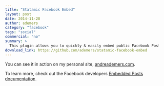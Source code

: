 ```yaml
---
title: "Statamic Facebook Embed"
layout: post
date: 2014-11-28
author: ademers
category: "facebook"
tags: "social"
commercial: "no"
summary: >
  This plugin allows you to quickly & easily embed public Facebook Posts into Statamic-powered websites.
download_link: https://github.com/ademers/statamic-facebook-embed
---
```

You can see it in action on my personal site, [andreademers.com](http://andreademers.com/statamic-facebook-embed-plugin).

To learn more, check out the Facebook developers [Embedded Posts documentation](https://developers.facebook.com/docs/plugins/embedded-posts/).
